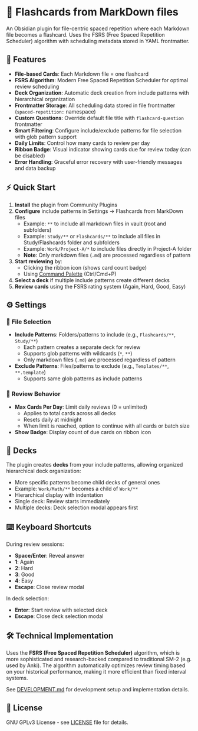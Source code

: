 # 🧠 Flashcards from MarkDown files

An Obsidian plugin for file-centric spaced repetition where each Markdown file becomes a flashcard. Uses the FSRS (Free Spaced Repetition Scheduler) algorithm with scheduling metadata stored in YAML frontmatter.

## 🚀 Features

- **File-based Cards**: Each Markdown file = one flashcard
- **FSRS Algorithm**: Modern Free Spaced Repetition Scheduler for optimal review scheduling  
- **Deck Organization**: Automatic deck creation from include patterns with hierarchical organization
- **Frontmatter Storage**: All scheduling data stored in file frontmatter (`spaced-repetition:` namespace)
- **Custom Questions**: Override default file title with `flashcard-question` frontmatter
- **Smart Filtering**: Configure include/exclude patterns for file selection with glob pattern support
- **Daily Limits**: Control how many cards to review per day
- **Ribbon Badge**: Visual indicator showing cards due for review today (can be disabled)
- **Error Handling**: Graceful error recovery with user-friendly messages and data backup

## ⚡ Quick Start

1. **Install** the plugin from Community Plugins
2. **Configure** include patterns in Settings → Flashcards from MarkDown files
   - Example: `**` to include all markdown files in vault (root and subfolders)
   - Example: `Study/**` or `Flashcards/**` to include all files in Study/Flashcards folder and subfolders
   - Example: `Work/Project-A/*` to include files directly in Project-A folder
   - **Note**: Only markdown files (`.md`) are processed regardless of pattern
3. **Start reviewing** by:
   - Clicking the ribbon icon (shows card count badge)
   - Using [Command Palette](https://help.obsidian.md/plugins/command-palette) (Ctrl/Cmd+P)
4. **Select a deck** if multiple include patterns create different decks
5. **Review cards** using the FSRS rating system (Again, Hard, Good, Easy)

## ⚙️ Settings

### 📝 File Selection
- **Include Patterns**: Folders/patterns to include (e.g., `Flashcards/**`, `Study/**`)
  - Each pattern creates a separate deck for review
  - Supports glob patterns with wildcards (`*`, `**`)
  - Only markdown files (`.md`) are processed regardless of pattern
- **Exclude Patterns**: Files/patterns to exclude (e.g., `Templates/**`, `**.template`)
  - Supports same glob patterns as include patterns

### 🎯 Review Behavior  
- **Max Cards Per Day**: Limit daily reviews (0 = unlimited)
  - Applies to total cards across all decks
  - Resets daily at midnight
  - When limit is reached, option to continue with all cards or batch size
- **Show Badge**: Display count of due cards on ribbon icon

## 📁 Decks

The plugin creates **decks** from your include patterns, allowing organized hierarchical deck organization:
- More specific patterns become child decks of general ones
- Example: `Work/Math/**` becomes a child of `Work/**`
- Hierarchical display with indentation
- Single deck: Review starts immediately
- Multiple decks: Deck selection modal appears first

## ⌨️ Keyboard Shortcuts

During review sessions:
- **Space/Enter**: Reveal answer
- **1**: Again
- **2**: Hard
- **3**: Good
- **4**: Easy
- **Escape**: Close review modal

In deck selection:
- **Enter**: Start review with selected deck
- **Escape**: Close deck selection modal

## 🛠️ Technical Implementation

Uses the **FSRS (Free Spaced Repetition Scheduler)** algorithm, which is more sophisticated and research-backed compared to traditional SM-2 (e.g. used by Anki). The algorithm automatically optimizes review timing based on your historical performance, making it more efficient than fixed interval systems.

See [DEVELOPMENT.md](DEVELOPMENT.md) for development setup and implementation details.

## 📄 License

GNU GPLv3 License - see [LICENSE](LICENSE) file for details.